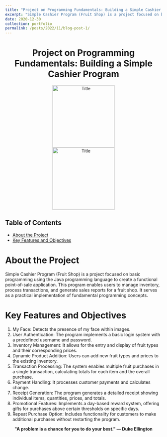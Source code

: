 ```yaml
---
title: "Project on Programming Fundamentals: Building a Simple Cashier Program"
excerpt: "Simple Cashier Program (Fruit Shop) is a project focused on basic programming using the Java programming language to create a functional point-of-sale application. This program enables users to manage inventory, process transactions, and generate sales reports for a fruit shop. It serves as a practical implementation of fundamental programming concepts."
date: 2020-12-30
collection: portfolio
permalink: /posts/2022/11/blog-post-1/
---
```

<div style="text-align:center;">
    <h1>Project on Programming Fundamentals: Building a Simple Cashier Program</h1>
</div>

<div style="text-align:center;">
    <image src="/images/daspro.jpg" controls title="Title" height="200"></image>
    <br>
    <image src="/images/daspro2.jpg" controls title="Title" height="200"></image>
</div>

## Table of Contents
- [About the Project](#about-the-project)
- [Key Features and Objectives](#key-features-and-objectives)

# About the Project
Simple Cashier Program (Fruit Shop) is a project focused on basic programming using the Java programming language to create a functional point-of-sale application. This program enables users to manage inventory, process transactions, and generate sales reports for a fruit shop. It serves as a practical implementation of fundamental programming concepts.

# Key Features and Objectives
  1. My Face: Detects the presence of my face within images.
  2. User Authentication: The program implements a basic login system with a predefined username and password.
  3. Inventory Management: It allows for the entry and display of fruit types and their corresponding prices.
  4. Dynamic Product Addition: Users can add new fruit types and prices to the existing inventory.
  5. Transaction Processing: The system enables multiple fruit purchases in a single transaction, calculating totals for each item and the overall purchase.
  6. Payment Handling: It processes customer payments and calculates change.
  7. Receipt Generation: The program generates a detailed receipt showing individual items, quantities, prices, and totals.
  8. Promotional Features: Implements a day-based reward system, offering gifts for purchases above certain thresholds on specific days.
  9. Repeat Purchase Option: Includes functionality for customers to make additional purchases without restarting the program.

<p align="center">
  <strong>"A problem is a chance for you to do your best." — Duke Ellington</strong>
</p>